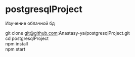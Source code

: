 # postgresqlProject
Изучение облачной бд

git clone git@github.com:Anastasy-ya/postgresqlProject.git
<br>
cd postgresqlProject
<br>
npm install
<br>
npm start
